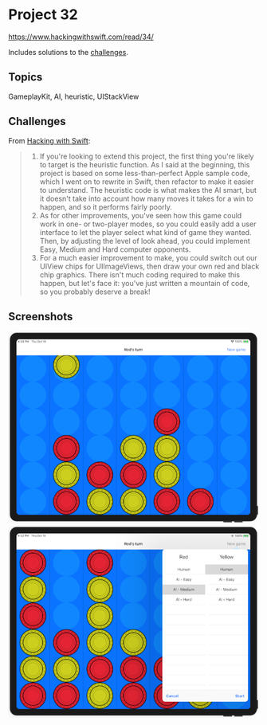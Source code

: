 # Project 32

https://www.hackingwithswift.com/read/34/

Includes solutions to the [challenges](https://www.hackingwithswift.com/read/34/9/wrap-up).

## Topics

GameplayKit, AI, heuristic, UIStackView

## Challenges

From [Hacking with Swift](https://www.hackingwithswift.com/read/31/6/wrap-up):
>1. If you're looking to extend this project, the first thing you're likely to target is the heuristic function. As I said at the beginning, this project is based on some less-than-perfect Apple sample code, which I went on to rewrite in Swift, then refactor to make it easier to understand. The heuristic code is what makes the AI smart, but it doesn't take into account how many moves it takes for a win to happen, and so it performs fairly poorly.
>2. As for other improvements, you've seen how this game could work in one- or two-player modes, so you could easily add a user interface to let the player select what kind of game they wanted. Then, by adjusting the level of look ahead, you could implement Easy, Medium and Hard computer opponents.
>3. For a much easier improvement to make, you could switch out our UIView chips for UIImageViews, then draw your own red and black chip graphics. There isn't much coding required to make this happen, but let's face it: you've just written a mountain of code, so you probably deserve a break!

## Screenshots

![screenshot1](screenshots/screen01.png)
![screenshot2](screenshots/screen02.png)
